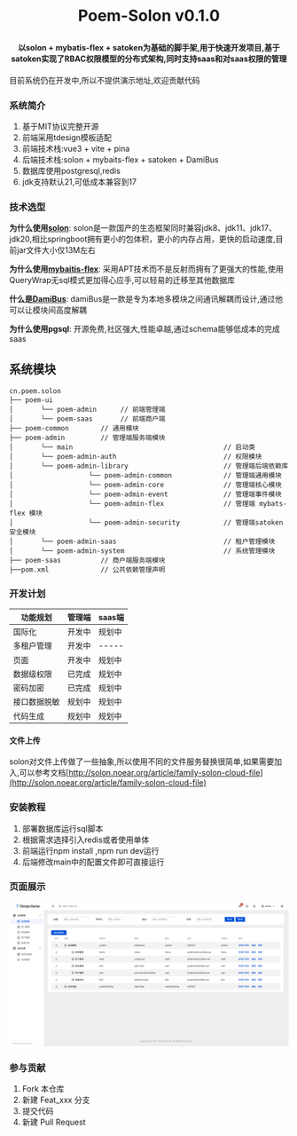 <h1 align="center" style="margin: 30px 0 30px; font-weight: bold;">Poem-Solon v0.1.0</h1>
<h4 align="center">以solon + mybatis-flex + satoken为基础的脚手架,用于快速开发项目,基于satoken实现了RBAC权限模型的分布式架构,同时支持saas和对saas权限的管理</h4>
<p align="center">

</p>

目前系统仍在开发中,所以不提供演示地址,欢迎贡献代码

### 系统简介

1. 基于MIT协议完整开源
2. 前端采用tdesign模板适配
3. 前端技术栈:vue3 + vite + pina
4. 后端技术栈:solon + mybaits-flex + satoken + DamiBus
5. 数据库使用postgresql,redis
6. jdk支持默认21,可低成本兼容到17

### 技术选型

**为什么使用[solon](http://solon.noear.org/)**:
solon是一款国产的生态框架同时兼容jdk8、jdk11、jdk17、jdk20,相比springboot拥有更小的包体积，更小的内存占用，更快的启动速度,目前jar文件大小仅13M左右

**为什么使用[mybaitis-flex](https://mybatis-flex.com/)**: 采用APT技术而不是反射而拥有了更强大的性能,使用QueryWrap无sql模式更加得心应手,可以轻易的迁移至其他数据库

**什么是[DamiBus](https://gitee.com/noear/dami?_from=gitee_search)**: damiBus是一款是专为本地多模块之间通讯解耦而设计,通过他可以让模块间高度解耦

**为什么使用pgsql**: 开源免费,社区强大,性能卓越,通过schema能够低成本的完成saas

## 系统模块

~~~
cn.poem.solon     
├── poem-ui
│       └── poem-admin      // 前端管理端
│       └── poem-saas       // 前端商户端
├── poem-common        // 通用模块
├── poem-admin         // 管理端服务端模块
│       └── main                                      // 启动类
│       └── poem-admin-auth                           // 权限模块 
│       └── poem-admin-library                        // 管理端后端依赖库
│                   └── poem-admin-common             // 管理端通用模块
│                   └── poem-admin-core               // 管理端核心模块
│                   └── poem-admin-event              // 管理端事件模块
│                   └── poem-admin-flex               // 管理端 mybats-flex 模块
│                   └── poem-admin-security           // 管理端satoken 安全模块
│       └── poem-admin-saas                           // 租户管理模块
│       └── poem-admin-system                         // 系统管理模块
├── poem-saas          // 商户端服务端模块
├──pom.xml             // 公共依赖管理声明
~~~

### 开发计划

| 功能规划   | 管理端 | saas端 |
|--------|-----|-------|
| 国际化    | 开发中 | 规划中   |
| 多租户管理  | 开发中 | ----- |
| 页面     | 开发中 | 规划中   |
| 数据级权限  | 已完成 | 规划中   |
| 密码加密   | 已完成 | 规划中   |
| 接口数据脱敏 | 规划中 | 规划中   |
| 代码生成   | 规划中 | 规划中   |

#### 文件上传
solon对文件上传做了一些抽象,所以使用不同的文件服务替换很简单,如果需要加入,可以参考文档[http://solon.noear.org/article/family-solon-cloud-file](http://solon.noear.org/article/family-solon-cloud-file)


### 安装教程

1. 部署数据库运行sql脚本
2. 根据需求选择引入redis或者使用单体
3. 前端运行npm install ,npm run dev运行
4. 后端修改main中的配置文件即可直接运行

### 页面展示

![img.png](img.png)

### 参与贡献

1. Fork 本仓库
2. 新建 Feat_xxx 分支
3. 提交代码
4. 新建 Pull Request
